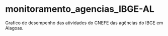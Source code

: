 # monitoramento_agencias_IBGE-AL
Grafico de desempenho das atividades do CNEFE das agências do IBGE em Alagoas.
